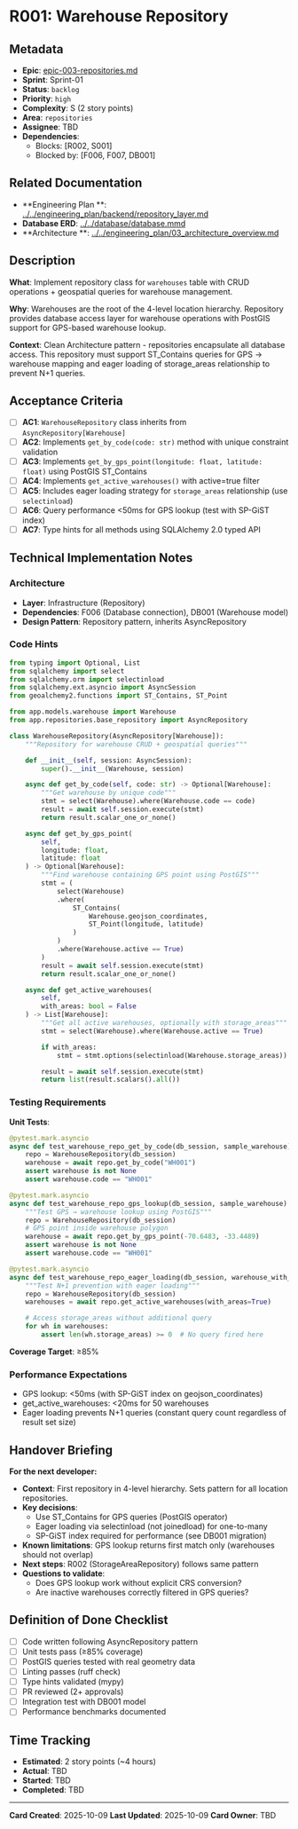 # R001: Warehouse Repository

## Metadata

- **Epic**: [epic-003-repositories.md](../../02_epics/epic-003-repositories.md)
- **Sprint**: Sprint-01
- **Status**: `backlog`
- **Priority**: `high`
- **Complexity**: S (2 story points)
- **Area**: `repositories`
- **Assignee**: TBD
- **Dependencies**:
    - Blocks: [R002, S001]
    - Blocked by: [F006, F007, DB001]

## Related Documentation

- **Engineering Plan
  **: [../../engineering_plan/backend/repository_layer.md](../../engineering_plan/backend/repository_layer.md)
- **Database ERD**: [../../database/database.mmd](../../database/database.mmd#L8-L19)
- **Architecture
  **: [../../engineering_plan/03_architecture_overview.md](../../engineering_plan/03_architecture_overview.md)

## Description

**What**: Implement repository class for `warehouses` table with CRUD operations + geospatial
queries for warehouse management.

**Why**: Warehouses are the root of the 4-level location hierarchy. Repository provides database
access layer for warehouse operations with PostGIS support for GPS-based warehouse lookup.

**Context**: Clean Architecture pattern - repositories encapsulate all database access. This
repository must support ST_Contains queries for GPS → warehouse mapping and eager loading of
storage_areas relationship to prevent N+1 queries.

## Acceptance Criteria

- [ ] **AC1**: `WarehouseRepository` class inherits from `AsyncRepository[Warehouse]`
- [ ] **AC2**: Implements `get_by_code(code: str)` method with unique constraint validation
- [ ] **AC3**: Implements `get_by_gps_point(longitude: float, latitude: float)` using PostGIS
  ST_Contains
- [ ] **AC4**: Implements `get_active_warehouses()` with active=true filter
- [ ] **AC5**: Includes eager loading strategy for `storage_areas` relationship (use `selectinload`)
- [ ] **AC6**: Query performance <50ms for GPS lookup (test with SP-GiST index)
- [ ] **AC7**: Type hints for all methods using SQLAlchemy 2.0 typed API

## Technical Implementation Notes

### Architecture

- **Layer**: Infrastructure (Repository)
- **Dependencies**: F006 (Database connection), DB001 (Warehouse model)
- **Design Pattern**: Repository pattern, inherits AsyncRepository

### Code Hints

```python
from typing import Optional, List
from sqlalchemy import select
from sqlalchemy.orm import selectinload
from sqlalchemy.ext.asyncio import AsyncSession
from geoalchemy2.functions import ST_Contains, ST_Point

from app.models.warehouse import Warehouse
from app.repositories.base_repository import AsyncRepository

class WarehouseRepository(AsyncRepository[Warehouse]):
    """Repository for warehouse CRUD + geospatial queries"""

    def __init__(self, session: AsyncSession):
        super().__init__(Warehouse, session)

    async def get_by_code(self, code: str) -> Optional[Warehouse]:
        """Get warehouse by unique code"""
        stmt = select(Warehouse).where(Warehouse.code == code)
        result = await self.session.execute(stmt)
        return result.scalar_one_or_none()

    async def get_by_gps_point(
        self,
        longitude: float,
        latitude: float
    ) -> Optional[Warehouse]:
        """Find warehouse containing GPS point using PostGIS"""
        stmt = (
            select(Warehouse)
            .where(
                ST_Contains(
                    Warehouse.geojson_coordinates,
                    ST_Point(longitude, latitude)
                )
            )
            .where(Warehouse.active == True)
        )
        result = await self.session.execute(stmt)
        return result.scalar_one_or_none()

    async def get_active_warehouses(
        self,
        with_areas: bool = False
    ) -> List[Warehouse]:
        """Get all active warehouses, optionally with storage_areas"""
        stmt = select(Warehouse).where(Warehouse.active == True)

        if with_areas:
            stmt = stmt.options(selectinload(Warehouse.storage_areas))

        result = await self.session.execute(stmt)
        return list(result.scalars().all())
```

### Testing Requirements

**Unit Tests**:

```python
@pytest.mark.asyncio
async def test_warehouse_repo_get_by_code(db_session, sample_warehouse):
    repo = WarehouseRepository(db_session)
    warehouse = await repo.get_by_code("WH001")
    assert warehouse is not None
    assert warehouse.code == "WH001"

@pytest.mark.asyncio
async def test_warehouse_repo_gps_lookup(db_session, sample_warehouse):
    """Test GPS → warehouse lookup using PostGIS"""
    repo = WarehouseRepository(db_session)
    # GPS point inside warehouse polygon
    warehouse = await repo.get_by_gps_point(-70.6483, -33.4489)
    assert warehouse is not None
    assert warehouse.code == "WH001"

@pytest.mark.asyncio
async def test_warehouse_repo_eager_loading(db_session, warehouse_with_areas):
    """Test N+1 prevention with eager loading"""
    repo = WarehouseRepository(db_session)
    warehouses = await repo.get_active_warehouses(with_areas=True)

    # Access storage_areas without additional query
    for wh in warehouses:
        assert len(wh.storage_areas) >= 0  # No query fired here
```

**Coverage Target**: ≥85%

### Performance Expectations

- GPS lookup: <50ms (with SP-GiST index on geojson_coordinates)
- get_active_warehouses: <20ms for 50 warehouses
- Eager loading prevents N+1 queries (constant query count regardless of result set size)

## Handover Briefing

**For the next developer:**

- **Context**: First repository in 4-level hierarchy. Sets pattern for all location repositories.
- **Key decisions**:
    - Use ST_Contains for GPS queries (PostGIS operator)
    - Eager loading via selectinload (not joinedload) for one-to-many
    - SP-GiST index required for performance (see DB001 migration)
- **Known limitations**: GPS lookup returns first match only (warehouses should not overlap)
- **Next steps**: R002 (StorageAreaRepository) follows same pattern
- **Questions to validate**:
    - Does GPS lookup work without explicit CRS conversion?
    - Are inactive warehouses correctly filtered in GPS queries?

## Definition of Done Checklist

- [ ] Code written following AsyncRepository pattern
- [ ] Unit tests pass (≥85% coverage)
- [ ] PostGIS queries tested with real geometry data
- [ ] Linting passes (ruff check)
- [ ] Type hints validated (mypy)
- [ ] PR reviewed (2+ approvals)
- [ ] Integration test with DB001 model
- [ ] Performance benchmarks documented

## Time Tracking

- **Estimated**: 2 story points (~4 hours)
- **Actual**: TBD
- **Started**: TBD
- **Completed**: TBD

---

**Card Created**: 2025-10-09
**Last Updated**: 2025-10-09
**Card Owner**: TBD
